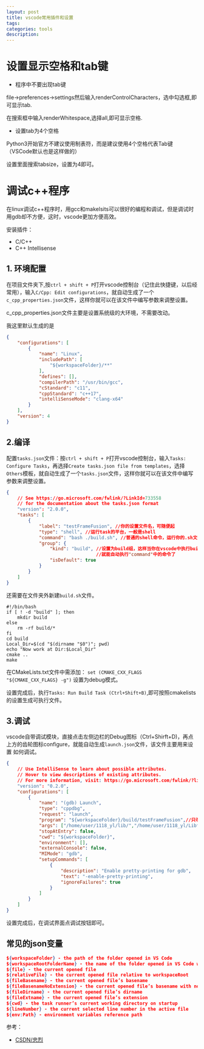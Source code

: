 ```yaml
---
layout: post
title: vscode常用插件和设置
tags:
categories: tools
description: 
---
```


# 设置显示空格和tab键

* 程序中不要出现tab键

file->preferences->settings然后输入renderControlCharacters，选中勾选框,即可显示tab.

在搜索框中输入renderWhitespace,选择all,即可显示空格.

* 设置tab为4个空格

Python3开始官方不建议使用制表符，而是建议使用4个空格代表Tab键（VSCode默认也是这样做的）

设置里面搜索tabsize，设置为4即可。

# 调试c++程序

在linux调试c++程序时，用gcc和makelsits可以很好的编程和调试，但是调试时用gdb却不方便，这时，vscode更加方便高效。

安装插件：
* C/C++
* C++ Intellisense

## 1. 环境配置

在项目文件夹下,按`ctrl + shift + P`打开vscode控制台（记住此快捷键，以后经常用），输入`C/Cpp: Edit configurations`，就自动生成了一个`c_cpp_properties.json`文件，这样你就可以在该文件中编写参数来调整设置。

c_cpp_properties.json文件主要是设置系统级的大环境，不需要改动。

我这里默认生成的是

```json
{
    "configurations": [
        {
            "name": "Linux",
            "includePath": [
                "${workspaceFolder}/**"
            ],
            "defines": [],
            "compilerPath": "/usr/bin/gcc",
            "cStandard": "c11",
            "cppStandard": "c++17",
            "intelliSenseMode": "clang-x64"
        }
    ],
    "version": 4
}
```

## 2.编译

配置`tasks.json`文件：按`ctrl + shift + P`打开vscode控制台，输入`Tasks: Configure Tasks`，再选择`Create tasks.json file from templates`，选择`Others`模板，就自动生成了一个`tasks.json`文件，这样你就可以在该文件中编写参数来调整设置。

```json
{
    // See https://go.microsoft.com/fwlink/?LinkId=733558
    // for the documentation about the tasks.json format
    "version": "2.0.0",
    "tasks": [
        {
            "label": "testFrameFusion", //你的设置文件名，可随便起
            "type": "shell", //运行task的平台，一般是shell
            "command": "bash ./build.sh", //普通的shell命令，运行你的.sh文件
            "group": {
                "kind": "build", //设置为build组，这样当你在vscode中执行build命令时，
                                 //就能自动执行"command"中的命令了
                "isDefault": true
            }
        }
    ]
}
```

还需要在文件夹外新建`build.sh`文件。

```shell
#!/bin/bash
if [ ! -d "build" ]; then
    mkdir build
else
    rm -rf build/*
fi
cd build
Local_Dir=$(cd "$(dirname "$0")"; pwd)
echo "Now work at Dir:$Local_Dir"
cmake ..
make
```

在CMakeLists.txt文件中需添加：
`set (CMAKE_CXX_FLAGS  "${CMAKE_CXX_FLAGS} -g")`
设置为debug模式。

设置完成后，执行`Tasks: Run Build Task (Ctrl+Shift+B)`,即可按照cmakelists的设置生成可执行文件。

## 3.调试

vscode自带调试模块，直接点击左侧边栏的Debug图标（Ctrl+Shirft+D)，再点上方的齿轮图标configure，就能自动生成`launch.json`文件，该文件主要用来设置 如何调试。

```json
{
    // Use IntelliSense to learn about possible attributes.
    // Hover to view descriptions of existing attributes.
    // For more information, visit: https://go.microsoft.com/fwlink/?linkid=830387
    "version": "0.2.0",
    "configurations": [
        {
            "name": "(gdb) Launch",
            "type": "cppdbg",
            "request": "launch",
            "program": "${workspaceFolder}/build/testFrameFusion",//只改这里
            "args": ["/home/user/1118_yl/lib/","/home/user/1118_yl/Libfile/","1e6","17","6"],//当有输入参数存在时，这里也要修改 
            "stopAtEntry": false,
            "cwd": "${workspaceFolder}",
            "environment": [],
            "externalConsole": false,
            "MIMode": "gdb",
            "setupCommands": [
                {
                    "description": "Enable pretty-printing for gdb",
                    "text": "-enable-pretty-printing",
                    "ignoreFailures": true
                }
            ]
        }
    ]
}
```

设置完成后，在调试界面点调试按钮即可。

## 常见的json变量

```json
${workspaceFolder} - the path of the folder opened in VS Code
${workspaceRootFolderName} - the name of the folder opened in VS Code without any slashes (/)
${file} - the current opened file
${relativeFile} - the current opened file relative to workspaceRoot
${fileBasename} - the current opened file’s basename
${fileBasenameNoExtension} - the current opened file’s basename with no file extension
${fileDirname} - the current opened file’s dirname
${fileExtname} - the current opened file’s extension
${cwd} - the task runner’s current working directory on startup
${lineNumber} - the current selected line number in the active file
${env:Path} - environment variables reference path
```

参考：
* [CSDN/忠烈](https://blog.csdn.net/u010677365/article/details/80703984)